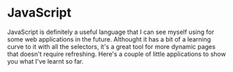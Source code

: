 # JavaScript

JavaScript is definitely a useful language that I can see myself using for some web applications in the future.
Althought it has a bit of a learning curve to it with all the selectors, it's a great tool for more dynamic pages that doesn't require refreshing.
Here's a couple of little applications to show you what I've learnt so far.